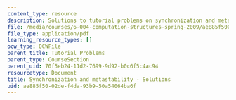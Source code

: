```yaml
---
content_type: resource
description: Solutions to tutorial problems on synchronization and metastability.
file: /media/courses/6-004-computation-structures-spring-2009/ae885f5002def4da93b950a54064ba6f_MIT6004s09tutor08sol.pdf
file_type: application/pdf
learning_resource_types: []
ocw_type: OCWFile
parent_title: Tutorial Problems
parent_type: CourseSection
parent_uid: 70f5eb24-11d2-7699-9d92-b0c6f5c4ac94
resourcetype: Document
title: Synchronization and metastability - Solutions
uid: ae885f50-02de-f4da-93b9-50a54064ba6f
---
```

